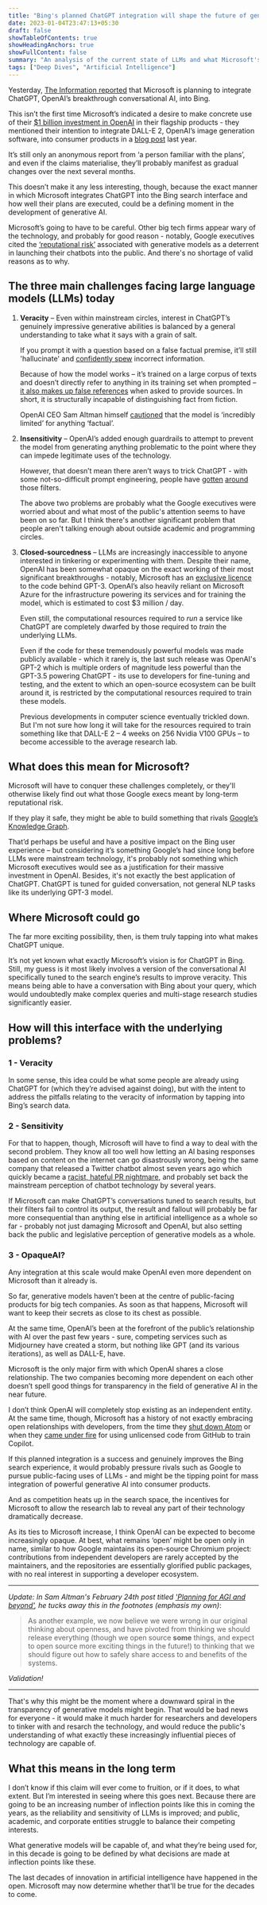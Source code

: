 ```yaml
---
title: "Bing's planned ChatGPT integration will shape the future of generative A.I."
date: 2023-01-04T23:47:13+05:30
draft: false
showTableOfContents: true
showHeadingAnchors: true
showFullContent: false
summary: "An analysis of the current state of LLMs and what Microsoft's plans with OpenAI's ChatGPT technology might mean for the technology's future."
tags: ["Deep Dives", "Artificial Intelligence"]
---
```


Yesterday, [The Information reported](https://www.theinformation.com/articles/microsoft-and-openai-working-on-chatgpt-powered-bing-in-challenge-to-google) that Microsoft is planning to integrate ChatGPT, OpenAI’s breakthrough conversational AI, into Bing.

This isn’t the first time Microsoft’s indicated a desire to make concrete use of their [$1 billion investment in OpenAI](https://openai.com/blog/microsoft/) in their flagship products - they mentioned their intention to integrate DALL-E 2, OpenAI’s image generation software, into consumer products in a [blog post](https://news.microsoft.com/source/features/innovation/from-hot-wheels-to-handling-content-how-brands-are-using-microsoft-ai-to-be-more-productive-and-imaginative/) last year.

It’s still only an anonymous report from ‘a person familiar with the plans’, and even if the claims materialise, they’ll probably manifest as gradual changes over the next several months.

This doesn’t make it any less interesting, though, because the exact manner in which Microsoft integrates ChatGPT into the Bing search interface and how well their plans are executed, could be a defining moment in the development of generative AI.

Microsoft’s going to have to be careful. Other big tech firms appear wary of the technology, and probably for good reason - notably, Google executives cited the [‘reputational risk’](https://www.theverge.com/2022/12/14/23508756/google-vs-chatgpt-ai-replace-search-reputational-risk) associated with generative models as a deterrent in launching their chatbots into the public. And there's no shortage of valid reasons as to why.

## The three main challenges facing large language models (LLMs) today

1. **Veracity** – Even within mainstream circles, interest in ChatGPT’s genuinely impressive generative abilities is balanced by a general understanding to take what it says with a grain of salt.

    If you prompt it with a question based on a false factual premise, it’ll still 'hallucinate' and [confidently spew](https://mashable.com/article/chatgpt-amazing-wrong) incorrect information.

    Because of how the model works – it’s trained on a large corpus of texts and doesn’t directly refer to anything in its training set when prompted – [it also makes up false references](https://news.ycombinator.com/item?id=33841672) when asked to provide sources. In short, it is structurally incapable of distinguishing fact from fiction.

    OpenAI CEO Sam Altman himself [cautioned](https://twitter.com/sama/status/1601731295792414720) that the model is ‘incredibly limited’ for anything ‘factual’.

2. **Insensitivity** – OpenAI’s added enough guardrails to attempt to prevent the model from generating anything problematic to the point where they can impede legitimate uses of the technology.

    However, that doesn’t mean there aren’t ways to trick ChatGPT - with some not-so-difficult prompt engineering, people have [gotten](https://twitter.com/zswitten/status/1598380220943593472) [around](https://www.newstatesman.com/quickfire/2022/12/chatgpt-shows-ai-racism-problem) those filters.

    The above two problems are probably what the Google executives were worried about and what most of the public's attention seems to have been on so far. But I think there's another significant problem that people aren't talking enough about outside academic and programming circles.

3. **Closed-sourcedness** – LLMs are increasingly inaccessible to anyone interested in tinkering or experimenting with them. Despite their name, OpenAI has been somewhat opaque on the exact working of their most significant breakthroughs - notably, Microsoft has an [exclusive licence](https://blogs.microsoft.com/blog/2020/09/22/microsoft-teams-up-with-openai-to-exclusively-license-gpt-3-language-model/) to the code behind GPT-3. OpenAI’s also heavily reliant on Microsoft Azure for the infrastructure powering its services and for training the model, which is estimated to cost $3 million / day.

    Even still, the computational resources required to _run_ a service like ChatGPT are completely dwarfed by those required to _train_ the underlying LLMs.

    Even if the code for these tremendously powerful models was made publicly available - which it rarely is, the last such release was OpenAI's GPT-2 which is multiple orders of magnitude less powerful than the GPT-3.5 powering ChatGPT - its use to developers for fine-tuning and testing, and the extent to which an open-source ecosystem can be built around it, is restricted by the computational resources required to train these models.

    Previous developments in computer science eventually trickled down. But I'm not sure how long it will take for the resources required to train something like that DALL-E 2 – 4 weeks on 256 Nvidia V100 GPUs – to become accessible to the average research lab.

## What does this mean for Microsoft?

Microsoft will have to conquer these challenges completely, or they'll otherwise likely find out what those Google execs meant by long-term reputational risk.

If they play it safe, they might be able to build something that rivals [Google’s Knowledge Graph](https://support.google.com/knowledgepanel/answer/9787176?hl=en).

That’d perhaps be useful and have a positive impact on the Bing user experience – but considering it’s something Google’s had since long before LLMs were mainstream technology, it's probably not something which Microsoft executives would see as a justification for their massive investment in OpenAI. Besides, it's not exactly the best application of ChatGPT. ChatGPT is tuned for guided conversation, not general NLP tasks like its underlying GPT-3 model.

## Where Microsoft could go

The far more exciting possibility, then, is them truly tapping into what makes ChatGPT unique.

It’s not yet known what exactly Microsoft’s vision is for ChatGPT in Bing. Still, my guess is it most likely involves a version of the conversational AI specifically tuned to the search engine’s results to improve veracity. This means being able to have a conversation with Bing about your query, which would undoubtedly make complex queries and multi-stage research studies significantly easier.

## How will this interface with the underlying problems?

### 1 - Veracity

In some sense, this idea could be what some people are already using ChatGPT for (which they’re advised against doing), but with the intent to address the pitfalls relating to the veracity of information by tapping into Bing’s search data.

### 2 - Sensitivity

For that to happen, though, Microsoft will have to find a way to deal with the second problem. They know all too well how letting an AI basing responses based on content on the internet can go disastrously wrong, being the same company that released a Twitter chatbot almost seven years ago which quickly became a [racist, hateful PR nightmare](https://www.theverge.com/2016/3/24/11297050/tay-microsoft-chatbot-racist), and probably set back the mainstream perception of chatbot technology by several years.

If Microsoft can make ChatGPT’s conversations tuned to search results, but their filters fail to control its output, the result and fallout will probably be far more consequential than anything else in artificial intelligence as a whole so far - probably not just damaging Microsoft and OpenAI, but also setting back the public and legislative perception of generative models as a whole.

### 3 - OpaqueAI?

Any integration at this scale would make OpenAI even more dependent on Microsoft than it already is.

So far, generative models haven’t been at the centre of public-facing products for big tech companies. As soon as that happens, Microsoft will want to keep their secrets as close to its chest as possible.

At the same time, OpenAI’s been at the forefront of the public’s relationship with AI over the past few years - sure, competing services such as Midjourney have created a storm, but nothing like GPT (and its various iterations), as well as DALL-E, have.

Microsoft is the only major firm with which OpenAI shares a close relationship. The two companies becoming more dependent on each other doesn’t spell good things for transparency in the field of generative AI in the near future.

I don’t think OpenAI will completely stop existing as an independent entity. At the same time, though, Microsoft has a history of not exactly embracing open relationships with developers, from the time they [shut down Atom](https://github.blog/2022-06-08-sunsetting-atom/) or when they [came under fire](https://www.theverge.com/2022/11/8/23446821/microsoft-openai-github-copilot-class-action-lawsuit-ai-copyright-violation-training-data) for using unlicensed code from GitHub to train Copilot.

If this planned integration is a success and genuinely improves the Bing search experience, it would probably pressure rivals such as Google to pursue public-facing uses of LLMs - and might be the tipping point for mass integration of powerful generative AI into consumer products.

And as competition heats up in the search space, the incentives for Microsoft to allow the research lab to reveal any part of their technology dramatically decrease.

As its ties to Microsoft increase, I think OpenAI can be expected to become increasingly opaque. At best, what remains ‘open’ might be open only in name, similar to how Google maintains its open-source Chromium project: contributions from independent developers are rarely accepted by the maintainers, and the repositories are essentially glorified public packages, with no real interest in supporting a developer ecosystem.

---

_Update: In Sam Altman's February 24th post titled ['Planning for AGI and beyond'](https://openai.com/blog/planning-for-agi-and-beyond/), he tucks away this in the footnotes (emphasis my own)_:

> As another example, we now believe we were wrong in our original thinking about openness, and have pivoted from thinking we should release everything (though we open source **some** things, and expect to open source more exciting things in the future!) to thinking that we should figure out how to safely share access to and benefits of the systems.

_Validation!_

---

That's why this might be the moment where a downward spiral in the transparency of generative models might begin. That would be bad news for everyone - it would make it much harder for researchers and developers to tinker with and resarch the technology, and would reduce the public's understanding of what exactly these increasingly influential pieces of technology are capable of.

## What this means in the long term

I don’t know if this claim will ever come to fruition, or if it does, to what extent. But I’m interested in seeing where this goes next. Because there are going to be an increasing number of inflection points like this in coming the years, as the reliability and sensitivity of LLMs is improved; and public, academic, and corporate entities struggle to balance their competing interests.

What generative models will be capable of, and what they’re being used for, in this decade is going to be defined by what decisions are made at inflection points like these.

The last decades of innovation in artificial intelligence have happened in the open. Microsoft may now determine whether that'll be true for the decades to come.
